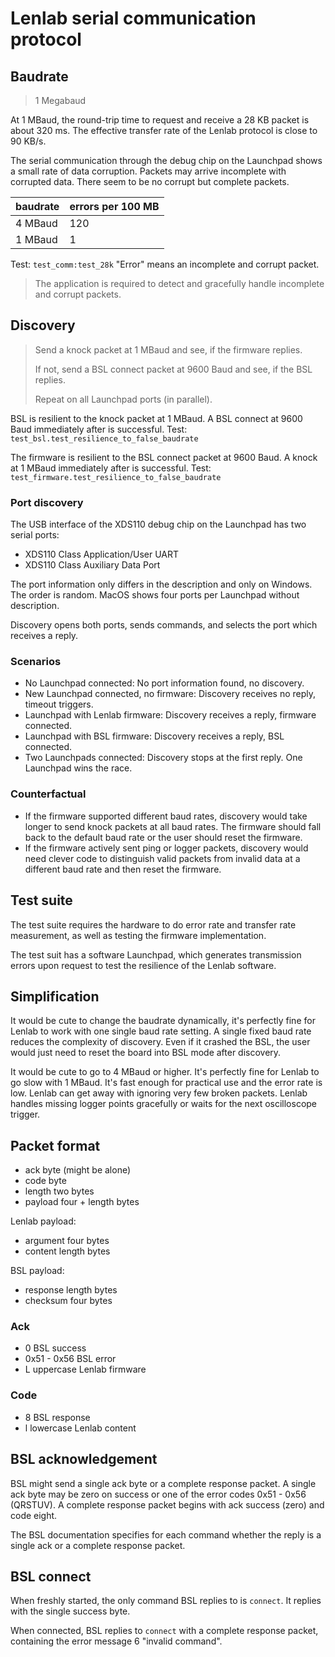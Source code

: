 # Lenlab serial communication protocol

## Baudrate

> 1 Megabaud

At 1 MBaud, the round-trip time to request and receive a 28 KB packet is about 320 ms.
The effective transfer rate of the Lenlab protocol is close to 90 KB/s. 

The serial communication through the debug chip on the Launchpad shows a small rate of data corruption.
Packets may arrive incomplete with corrupted data. There seem to be no corrupt but complete packets.

| baudrate | errors per 100 MB |
|----------|-------------------|
| 4 MBaud  | 120               |
| 1 MBaud  | 1                 |

Test: `test_comm:test_28k` "Error" means an incomplete and corrupt packet.

> The application is required to detect and gracefully handle incomplete and corrupt packets.

## Discovery

> Send a knock packet at 1 MBaud and see, if the firmware replies.
> 
> If not, send a BSL connect packet at 9600 Baud and see, if the BSL replies.
> 
> Repeat on all Launchpad ports (in parallel).

BSL is resilient to the knock packet at 1 MBaud. A BSL connect at 9600 Baud immediately after is successful.
Test: `test_bsl.test_resilience_to_false_baudrate`

The firmware is resilient to the BSL connect packet at 9600 Baud. A knock at 1 MBaud immediately after is successful.
Test: `test_firmware.test_resilience_to_false_baudrate`

### Port discovery

The USB interface of the XDS110 debug chip on the Launchpad has two serial ports:

- XDS110 Class Application/User UART
- XDS110 Class Auxiliary Data Port

The port information only differs in the description and only on Windows. The order is random.
MacOS shows four ports per Launchpad without description.

Discovery opens both ports, sends commands, and selects the port which receives a reply.

### Scenarios

- No Launchpad connected: No port information found, no discovery.
- New Launchpad connected, no firmware: Discovery receives no reply, timeout triggers.
- Launchpad with Lenlab firmware: Discovery receives a reply, firmware connected.
- Launchpad with BSL firmware: Discovery receives a reply, BSL connected.
- Two Launchpads connected: Discovery stops at the first reply. One Launchpad wins the race.

### Counterfactual

- If the firmware supported different baud rates, discovery would take longer to send knock packets at all baud rates. 
The firmware should fall back to the default baud rate or the user should reset the firmware.
- If the firmware actively sent ping or logger packets, discovery would need clever code to distinguish
valid packets from invalid data at a different baud rate and then reset the firmware.

## Test suite

The test suite requires the hardware to do error rate and transfer rate measurement,
as well as testing the firmware implementation.

The test suit has a software Launchpad, which generates transmission errors upon request
to test the resilience of the Lenlab software.

## Simplification

It would be cute to change the baudrate dynamically, it's perfectly fine for Lenlab to work with
one single baud rate setting. A single fixed baud rate reduces the complexity of discovery.
Even if it crashed the BSL, the user would just need to reset the board into BSL mode after discovery.

It would be cute to go to 4 MBaud or higher. It's perfectly fine for Lenlab to go slow with 1 MBaud.
It's fast enough for practical use and the error rate is low.
Lenlab can get away with ignoring very few broken packets. Lenlab handles missing logger points gracefully
or waits for the next oscilloscope trigger.

## Packet format

- ack byte (might be alone)
- code byte
- length two bytes
- payload four + length bytes

Lenlab payload:

- argument four bytes
- content length bytes

BSL payload:

- response length bytes
- checksum four bytes

### Ack

- 0 BSL success
- 0x51 - 0x56 BSL error
- L uppercase Lenlab firmware

### Code

- 8 BSL response
- l lowercase Lenlab content

## BSL acknowledgement

BSL might send a single ack byte or a complete response packet. A single ack byte may be zero on success
or one of the error codes 0x51 - 0x56 (QRSTUV). A complete response packet begins with ack success (zero)
and code eight.

The BSL documentation specifies for each command whether the reply is a single ack or a complete response packet.

## BSL connect

When freshly started, the only command BSL replies to is `connect`. It replies with the single success byte.

When connected, BSL replies to `connect` with a complete response packet,
containing the error message 6 "invalid command".
